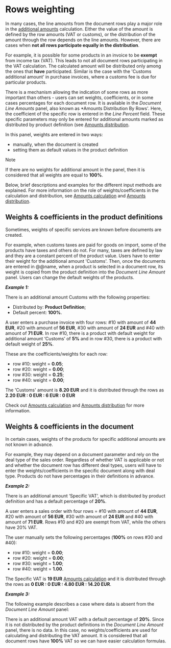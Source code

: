 # Rows weighting

In many cases, the line amounts from the document rows play a major role in the [additional amounts](https://docs.erp.net/tech/advanced/documents/additional-amounts.html) calculation. Either the value of the amount is defined by the row amounts (VAT or customs), or the distribution of the amount through the row depends on the line amounts. However, there are cases when **not all rows participate equally in the distribution**.

For example, it is possible for some products in an invoice to be **exempt** from income tax (VAT). This leads to not all document rows participating in the VAT calculation. The calculated amount will be distributed only among the ones that **have** participated. Similar is the case with the 'Customs additional amount’ in purchase invoices, where a customs fee is due for particular products.

There is a mechanism allowing the indication of some rows as more important than others - users can set weights, coefficients, or in some cases percentages for each document row. It is available in the *Document Line Amounts* panel, also known as *Amounts Distribution By Rows'. Here, the coefficient of the specific row is entered in the *Line Percent* field. These specific parameters may only be entered for additional amounts marked as distributed by product definition (see [Amounts distribution](https://docs.erp.net/tech/advanced/document-amounts/amounts-distribution/index.html).

In this panel, weights are entered in two ways:

- manually, when the document is created
- setting them as default values in the product definition

> [!NOTE] 
> If there are no weights for additional amount in the panel, then it is considered that all weights are equal to **100%**.

Below, brief descriptions and examples for the different input methods are explained. For more information on the role of weights/coefficients in the calculation and distribution, see [Amounts calculation](https://docs.erp.net/tech/advanced/document-amounts/amounts-calculation/index.html) and [Amounts distribution](https://docs.erp.net/tech/advanced/document-amounts/amounts-distribution/index.html).

## Weights & coefficients in the product definitions

Sometimes, weights of specific services are known before documents are created. 

For example, when customs taxes are paid for goods on import, some of the products have taxes and others do not. For many, taxes are defined by law and they are a constant percent of the product value. Users have to enter their weight for the additional amount 'Customs'. Then, once the documents are entered in @@name, when a product is selected in a document row, its weight is copied from the product definition into the *Document Line Amount* panel. Users can change the default weights of the products.

***Example 1:***

There is an additional amount Customs with the following properties:

- Distributed by: **Product Definition**;
- Default percent: **100%**.

A user enters a purchase invoice with four rows: #10 with amount of **44 EUR**, #20 with amount of **56 EUR**, #30 with amount of **24 EUR** and #40 with amount of **71 EUR**. In row #10, there is a product with default weight for additional amount ‘Customs’ of **5%** and in row #30, there is a product with default weight of **25%**. 

These are the coefficients/weights for each row:

- row #10: weight = **0.05**;
- row #20: weight = **0.00**;
- row #30: weight = **0.25**;
- row #40: weight = **0.00**;

The 'Customs' amount is **8.20 EUR** and it is distributed through the rows as **2.20 EUR : 0 EUR : 6 EUR : 0 EUR** 

Check out [Amounts calculation](https://docs.erp.net/tech/advanced/document-amounts/amounts-calculation/index.html) and [Amounts distribution](https://docs.erp.net/tech/advanced/document-amounts/amounts-distribution/index.html) for more information.

## Weights & coefficients in the document

In certain cases, weights of the products for specific additional amounts are not known in advance. 

For example, they may depend on a document parameter and rely on the deal type of the sales order. Regardless of whether VAT is applicable or not and whether the document row has different deal types, users will have to enter the weights/coefficients in the specific document along with deal type. Products do not have percentages in their definitions in advance.

***Example 2:***

There is an additional amount ‘Specific VAT’, which is distributed by product definition and has a default percentage of **20%**. 

A user enters a sales order with four rows = #10 with amount of **44 EUR**, #20 with amount of **56 EUR**, #30 with amount of **24 EUR** and #40 with amount of **71 EUR**. Rows #10 and #20 are exempt from VAT, while the others have 20% VAT. 

The user manually sets the following percentages (**100%** on rows #30 and #40):

- row #10: weight = **0.00**;
- row #20: weight = **0.00**;
- row #30: weight = **1.00**;
- row #40: weight = **1.00**.

The Specific VAT is **19 EUR** [Amounts calculation](https://docs.erp.net/tech/advanced/document-amounts/amounts-calculation/index.html) and it is distributed through the rows as **0 EUR : 0 EUR : 4.80 EUR : 14.20 EUR**.

***Example 3:***

The following example describes a case where data is absent from the *Document Line Amount* panel:

There is an additional amount VAT with a default percentage of **20%**. Since it is not distributed by the product definitions in the *Document Line Amount* panel, there is no data. In this case, no weights/coefficients are used for calculating and distributing the VAT amount. It is considered that all document rows have **100%** VAT so we can have easier calculation formulas.
